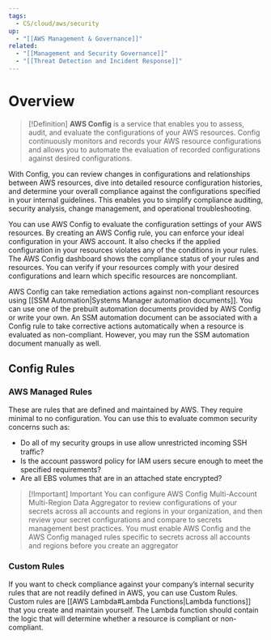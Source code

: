 ```yaml
---
tags:
  - CS/cloud/aws/security
up:
  - "[[AWS Management & Governance]]"
related:
  - "[[Management and Security Governance]]"
  - "[[Threat Detection and Incident Response]]"
---
```

# Overview

>[!Definition]
>**AWS Config** is a service that enables you to assess, audit, and evaluate the configurations of your AWS resources. Config continuously monitors and records your AWS resource configurations and allows you to automate the evaluation of recorded configurations against desired configurations.


With Config, you can review changes in configurations and relationships between AWS resources, dive into detailed resource configuration histories, and determine your overall compliance against the configurations specified in your internal guidelines. This enables you to simplify compliance auditing, security analysis, change management, and operational troubleshooting.

You can use AWS Config to evaluate the configuration settings of your AWS resources. By creating an AWS Config rule, you can enforce your ideal configuration in your AWS account. It also checks if the applied configuration in your resources violates any of the conditions in your rules. The AWS Config dashboard shows the compliance status of your rules and resources. You can verify if your resources comply with your desired configurations and learn which specific resources are noncompliant.

AWS Config can take remediation actions against non-compliant resources using [[SSM Automation|Systems Manager automation documents]]. You can use one of the prebuilt automation documents provided by AWS Config or write your own. An SSM automation document can be associated with a Config rule to take corrective actions automatically when a resource is evaluated as non-compliant. However, you may run the SSM automation document manually as well.

## Config Rules

### AWS Managed Rules

These are rules that are defined and maintained by AWS. They require minimal to no configuration. You can use this to evaluate common security concerns such as:

- Do all of my security groups in use allow unrestricted incoming SSH traﬃc?
- Is the account password policy for IAM users secure enough to meet the specified requirements?
- Are all EBS volumes that are in an attached state encrypted?


> [!Important] Important
> You can configure AWS Config Multi-Account Multi-Region Data Aggregator to review configurations of your secrets across all accounts and regions in your organization, and then review your secret configurations and compare to secrets management best practices. You must enable AWS Config and the AWS Config managed rules specific to secrets across all accounts and regions before you create an aggregator

### Custom Rules

If you want to check compliance against your company’s internal security rules that are not readily defined in AWS, you can use Custom Rules. Custom rules are [[AWS Lambda#Lambda Functions|Lambda functions]] that you create and maintain yourself. The Lambda function should contain the logic that will determine whether a resource is compliant or non-compliant.

